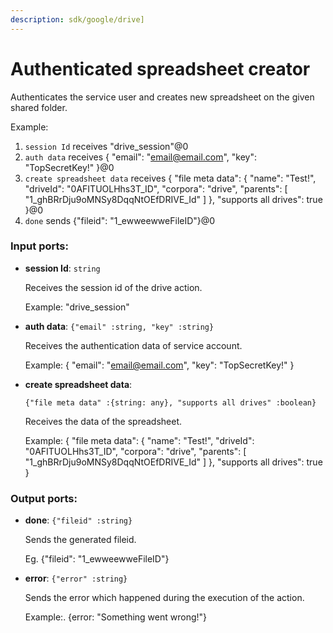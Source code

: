 ```yaml
---
description: sdk/google/drive]
---
```


# Authenticated spreadsheet creator

Authenticates the service user and creates new spreadsheet on the given shared folder.

Example:
1. `session Id` receives "drive_session"@0 
2. `auth data` receives {
  "email": "email@email.com",
  "key": "TopSecretKey!"
}@0 
3. `create spreadsheet data` receives {
  "file meta data": {
    "name": "Test!",
    "driveId": "0AFITUOLHhs3T_ID",
    "corpora": "drive",
    "parents": [
      "1_ghBRrDju9oMNSy8DqqNtOEfDRIVE_Id"
    ]
  },
  "supports all drives": true
}@0
4. `done` sends {"fileid": "1_ewweewweFileID"}@0 

### Input ports:

* __session Id__: `string`

    Receives the session id of the drive action.
    
    Example: 
    "drive_session"


* __auth data__: `{"email" :string, "key" :string}`

    Receives the authentication data of service account.
    
    Example: 
    {
      "email": "email@email.com",
      "key": "TopSecretKey!"
    }
    


* __create spreadsheet data__: 
    ```
    {"file meta data" :{string: any}, "supports all drives" :boolean}
    ```

    Receives the data of the spreadsheet.
    
    
    Example:
    {
      "file meta data": {
        "name": "Test!",
        "driveId": "0AFITUOLHhs3T_ID",
        "corpora": "drive",
        "parents": [
          "1_ghBRrDju9oMNSy8DqqNtOEfDRIVE_Id"
        ]
      },
      "supports all drives": true
    }
    

### Output ports:

* __done__: `{"fileid" :string}`

    Sends the generated fileid.
    
    Eg.
    {"fileid": "1_ewweewweFileID"}


* __error__: `{"error" :string}`

    Sends the error which happened during the execution of the action.
    
    Example:.
    {error: "Something went wrong!"}

